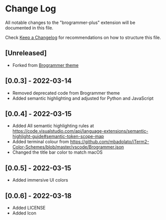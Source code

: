 # Change Log

All notable changes to the "brogrammer-plus" extension will be documented in this file.

Check [Keep a Changelog](http://keepachangelog.com/) for recommendations on how to structure this file.

## [Unreleased]

- Forked from [Brogrammer theme](https://github.com/gerane/VSCodeThemes/tree/master/gerane.Theme-Brogrammer)

## [0.0.3] - 2022-03-14

- Removed deprecated code from Brogrammer theme
- Added semantic highlighting and adjusted for Python and JavaScript

## [0.0.4] - 2022-03-15

- Added All semantic highlighting rules at https://code.visualstudio.com/api/language-extensions/semantic-highlight-guide#semantic-token-scope-map
- Added terminal colour from https://github.com/mbadolato/iTerm2-Color-Schemes/blob/master/vscode/Brogrammer.json
- Changed the title bar color to match macOS

## [0.0.5] - 2022-03-15

- Added immersive UI colors

## [0.0.6] - 2022-03-18

- Added LICENSE
- Added Icon
